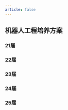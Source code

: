 ```yaml
---
article: false
---
```

## 机器人工程培养方案

### 21届

<PDF url="/myMajor/degreeProgram/21-Rob.pdf" />

### 22届

<PDF url="/myMajor/degreeProgram/22-Rob.pdf" />

### 23届

<PDF url="/myMajor/degreeProgram/23-Rob.pdf" />

### 24届

<PDF url="/myMajor/degreeProgram/24-Rob.pdf" />

### 25届

<PDF url="/myMajor/degreeProgram/25-Rob.pdf" />

